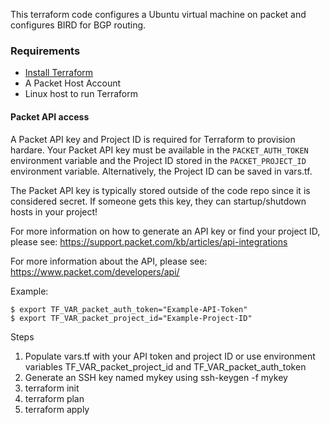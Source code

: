 This terraform code configures a Ubuntu virtual machine on packet and configures BIRD for BGP routing.


### Requirements

- [Install Terraform](https://www.terraform.io/intro/getting-started/install.html)
- A Packet Host Account
- Linux host to run Terraform

#### Packet API access

A Packet API key and Project ID is required for Terraform to provision hardare.
Your Packet API key must be available in the `PACKET_AUTH_TOKEN` environment variable
and the Project ID stored in the `PACKET_PROJECT_ID` environment variable.
Alternatively, the Project ID can be saved in vars.tf.

The Packet API key is typically stored outside of the code repo since it is considered secret.
If someone gets this key, they can startup/shutdown hosts in your project!

For more information on how to generate an API key or find your project ID, please see:
https://support.packet.com/kb/articles/api-integrations

For more information about the API, please see:
https://www.packet.com/developers/api/

Example:
```ShellSession
$ export TF_VAR_packet_auth_token="Example-API-Token"
$ export TF_VAR_packet_project_id="Example-Project-ID"
```


Steps
1. Populate vars.tf with your API token and project ID or use environment variables TF_VAR_packet_project_id 
and TF_VAR_packet_auth_token
2. Generate an SSH key named mykey using ssh-keygen -f mykey
3. terraform init
4. terraform plan
5. terraform apply
